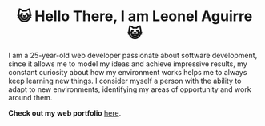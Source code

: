 <h1 align="center">😺 Hello There, I am Leonel Aguirre 😺</h1>

I am a 25-year-old web developer passionate about software development, since it allows me to model my ideas and achieve impressive results, my constant curiosity about how my environment works helps me to always keep learning new things. I consider myself a person with the ability to adapt to new environments, identifying my areas of opportunity and work around them.

**Check out my web portfolio** [here](https://leonel-aguirre.github.io).
